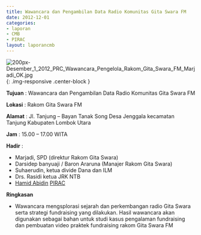 ```yaml
---
title: Wawancara dan Pengambilan Data Radio Komunitas Gita Swara FM
date: 2012-12-01
categories:
- laporan
- CMB
- PIRAC
layout: laporancmb
---
```


![200px-Desember_1_2012_PRC_Wawancara_Pengelola_Rakom_Gita_Swara_FM_Marjadi_OK.jpg](/uploads/200px-Desember_1_2012_PRC_Wawancara_Pengelola_Rakom_Gita_Swara_FM_Marjadi_OK.jpg){: .img-responsive .center-block }


**Tujuan** : Wawancara dan Pengambilan Data Radio Komunitas Gita Swara FM 

**Lokasi** : Rakom Gita Swara FM 

**Alamat** : Jl. Tanjung – Bayan Tanak Song Desa Jenggala kecamatan Tanjung Kabupaten Lombok Utara 

**Jam** : 15.00 – 17.00 WITA 

**Hadir** :
* Marjadi, SPD (direktur Rakom Gita Swara)
* Darsidep banyuaji / Baron Araruna (Manajer Rakom Gita Swara)
* Suhaerudin, ketua divide Dana dan ILM
* Drs. Rasidi ketua JRK NTB
* [Hamid Abidin](http://wiki.ciptamedia.org/wiki/Hamid_Abidin) [PIRAC](http://wiki.ciptamedia.org/wiki/PIRAC)

**Ringkasan**  
* Wawancara mengsplorasi sejarah dan perkembangan radio Gita Swara serta strategi fundraising yang dilakukan. Hasil wawancara akan digunakan sebagai bahan untuk studi kasus pengalaman fundraising dan pembuatan video praktek fundraising rakom Gita Swara FM
